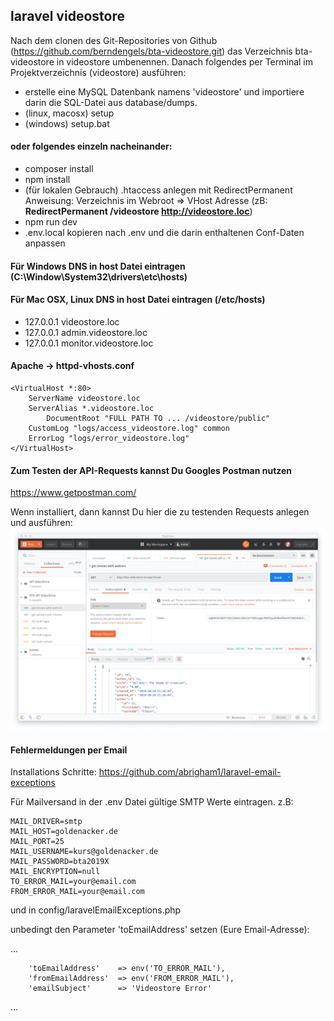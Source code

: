 ## laravel videostore

Nach dem clonen des Git-Repositories von Github (https://github.com/berndengels/bta-videostore.git)
das Verzeichnis bta-videostore in videostore umbenennen. Danach folgendes per Terminal im 
Projektverzeichnis (videostore) ausführen:

- erstelle eine MySQL Datenbank namens 'videostore' und importiere darin die SQL-Datei aus database/dumps.
- (linux, macosx) setup
- (windows) setup.bat

#### oder folgendes einzeln nacheinander:
- composer install
- npm install
- (für lokalen Gebrauch) .htaccess anlegen mit RedirectPermanent Anweisung:
 Verzeichnis im Webroot => VHost Adresse
 (zB: **RedirectPermanent /videostore http://videostore.loc**) 
- npm run dev
- .env.local kopieren nach .env und die darin enthaltenen Conf-Daten anpassen

#### Für Windows DNS in host Datei eintragen (C:\Window\System32\drivers\etc\hosts)
#### Für Mac OSX, Linux DNS in host Datei eintragen (/etc/hosts)
- 127.0.0.1 videostore.loc
- 127.0.0.1 admin.videostore.loc
- 127.0.0.1 monitor.videostore.loc

#### Apache -> httpd-vhosts.conf
```
<VirtualHost *:80>
	ServerName videostore.loc
	ServerAlias *.videostore.loc
        DocumentRoot "FULL PATH TO ... /videostore/public"
	CustomLog "logs/access_videostore.log" common
	ErrorLog "logs/error_videostore.log"
</VirtualHost>
```

#### Zum Testen der API-Requests kannst Du Googles Postman nutzen
https://www.getpostman.com/

Wenn installiert, dann kannst Du hier die zu testenden Requests anlegen und ausführen:
![Postman](./public/assets/postman.jpg)

#### Fehlermeldungen per Email

Installations Schritte:
https://github.com/abrigham1/laravel-email-exceptions

Für Mailversand in der .env Datei gültige SMTP Werte eintragen. z.B:

```
MAIL_DRIVER=smtp
MAIL_HOST=goldenacker.de
MAIL_PORT=25
MAIL_USERNAME=kurs@goldenacker.de
MAIL_PASSWORD=bta2019X
MAIL_ENCRYPTION=null
TO_ERROR_MAIL=your@email.com
FROM_ERROR_MAIL=your@email.com
```
und in config/laravelEmailExceptions.php

unbedingt den Parameter 'toEmailAddress' setzen (Eure Email-Adresse):

...
```
    'toEmailAddress'    => env('TO_ERROR_MAIL'),
    'fromEmailAddress'  => env('FROM_ERROR_MAIL'),
    'emailSubject'      => 'Videostore Error'
```
...

